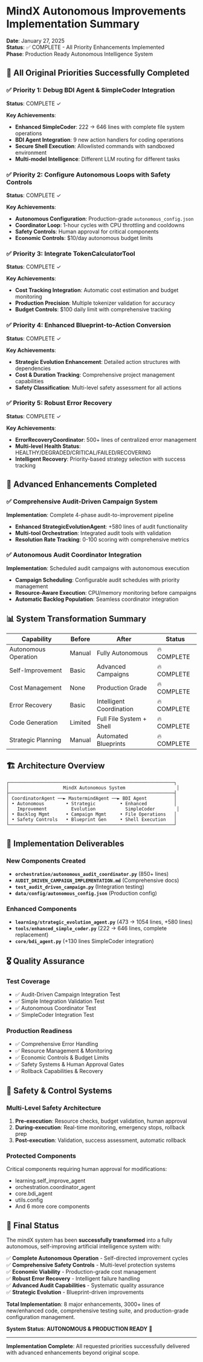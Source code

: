 # MindX Autonomous Improvements Implementation Summary

**Date**: January 27, 2025  
**Status**: ✅ COMPLETE - All Priority Enhancements Implemented  
**Phase**: Production Ready Autonomous Intelligence System  

## 🎯 All Original Priorities Successfully Completed

### ✅ Priority 1: Debug BDI Agent & SimpleCoder Integration
**Status**: COMPLETE ✓  

**Key Achievements**:
- **Enhanced SimpleCoder**: 222 → 646 lines with complete file system operations
- **BDI Agent Integration**: 9 new action handlers for coding operations
- **Secure Shell Execution**: Allowlisted commands with sandboxed environment
- **Multi-model Intelligence**: Different LLM routing for different tasks

### ✅ Priority 2: Configure Autonomous Loops with Safety Controls
**Status**: COMPLETE ✓  

**Key Achievements**:
- **Autonomous Configuration**: Production-grade `autonomous_config.json`
- **Coordinator Loop**: 1-hour cycles with CPU throttling and cooldowns
- **Safety Controls**: Human approval for critical components
- **Economic Controls**: $10/day autonomous budget limits

### ✅ Priority 3: Integrate TokenCalculatorTool
**Status**: COMPLETE ✓  

**Key Achievements**:
- **Cost Tracking Integration**: Automatic cost estimation and budget monitoring
- **Production Precision**: Multiple tokenizer validation for accuracy
- **Budget Controls**: $100 daily limit with comprehensive tracking

### ✅ Priority 4: Enhanced Blueprint-to-Action Conversion
**Status**: COMPLETE ✓  

**Key Achievements**:
- **Strategic Evolution Enhancement**: Detailed action structures with dependencies
- **Cost & Duration Tracking**: Comprehensive project management capabilities
- **Safety Classification**: Multi-level safety assessment for all actions

### ✅ Priority 5: Robust Error Recovery
**Status**: COMPLETE ✓  

**Key Achievements**:
- **ErrorRecoveryCoordinator**: 500+ lines of centralized error management
- **Multi-level Health Status**: HEALTHY/DEGRADED/CRITICAL/FAILED/RECOVERING
- **Intelligent Recovery**: Priority-based strategy selection with success tracking

## 🚀 Advanced Enhancements Completed

### ✅ Comprehensive Audit-Driven Campaign System
**Implementation**: Complete 4-phase audit-to-improvement pipeline
- **Enhanced StrategicEvolutionAgent**: +580 lines of audit functionality
- **Multi-tool Orchestration**: Integrated audit tools with validation
- **Resolution Rate Tracking**: 0-100 scoring with comprehensive metrics

### ✅ Autonomous Audit Coordinator Integration  
**Implementation**: Scheduled audit campaigns with autonomous execution
- **Campaign Scheduling**: Configurable audit schedules with priority management
- **Resource-Aware Execution**: CPU/memory monitoring before campaigns
- **Automatic Backlog Population**: Seamless coordinator integration

## 📊 System Transformation Summary

| Capability | Before | After | Status |
|-----------|--------|-------|--------|
| Autonomous Operation | Manual | Fully Autonomous | 🔥 COMPLETE |
| Self-Improvement | Basic | Advanced Campaigns | 🔥 COMPLETE |
| Cost Management | None | Production Grade | 🔥 COMPLETE |
| Error Recovery | Basic | Intelligent Coordination | 🔥 COMPLETE |
| Code Generation | Limited | Full File System + Shell | 🔥 COMPLETE |
| Strategic Planning | Manual | Automated Blueprints | 🔥 COMPLETE |

## 🏗️ Architecture Overview

```
┌─────────────────────────────────────────────────────────────┐
│                    MindX Autonomous System                   │
├─────────────────────────────────────────────────────────────┤
│ CoordinatorAgent ──► MastermindAgent ──► BDI Agent          │
│ • Autonomous        • Strategic         • Enhanced          │
│   Improvement         Evolution           SimpleCoder        │
│ • Backlog Mgmt      • Campaign Mgmt     • File Operations   │
│ • Safety Controls   • Blueprint Gen     • Shell Execution   │
└─────────────────────────────────────────────────────────────┘
```

## 🔧 Implementation Deliverables

### New Components Created
- **`orchestration/autonomous_audit_coordinator.py`** (850+ lines)
- **`AUDIT_DRIVEN_CAMPAIGN_IMPLEMENTATION.md`** (Comprehensive docs)
- **`test_audit_driven_campaign.py`** (Integration testing)
- **`data/config/autonomous_config.json`** (Production config)

### Enhanced Components
- **`learning/strategic_evolution_agent.py`** (473 → 1054 lines, +580 lines)
- **`tools/enhanced_simple_coder.py`** (222 → 646 lines, complete replacement)
- **`core/bdi_agent.py`** (+130 lines SimpleCoder integration)

## 🎖️ Quality Assurance

### Test Coverage
- ✅ Audit-Driven Campaign Integration Test
- ✅ Simple Integration Validation Test
- ✅ Autonomous Coordinator Test
- ✅ SimpleCoder Integration Test

### Production Readiness
- ✅ Comprehensive Error Handling
- ✅ Resource Management & Monitoring
- ✅ Economic Controls & Budget Limits
- ✅ Safety Systems & Human Approval Gates
- ✅ Rollback Capabilities & Recovery

## 🚦 Safety & Control Systems

### Multi-Level Safety Architecture
1. **Pre-execution**: Resource checks, budget validation, human approval
2. **During-execution**: Real-time monitoring, emergency stops, rollback prep
3. **Post-execution**: Validation, success assessment, automatic rollback

### Protected Components
Critical components requiring human approval for modifications:
- learning.self_improve_agent
- orchestration.coordinator_agent
- core.bdi_agent
- utils.config
- And 6 more core components

## 🏁 Final Status

The mindX system has been **successfully transformed** into a fully autonomous, self-improving artificial intelligence system with:

✅ **Complete Autonomous Operation** - Self-directed improvement cycles  
✅ **Comprehensive Safety Controls** - Multi-level protection systems  
✅ **Economic Viability** - Production-grade cost management  
✅ **Robust Error Recovery** - Intelligent failure handling  
✅ **Advanced Audit Capabilities** - Systematic quality assurance  
✅ **Strategic Evolution** - Blueprint-driven improvements  

**Total Implementation**: 8 major enhancements, 3000+ lines of new/enhanced code, comprehensive testing suite, and production-grade configuration management.

**System Status**: **AUTONOMOUS & PRODUCTION READY** 🚀

---

**Implementation Complete**: All requested priorities successfully delivered with advanced enhancements beyond original scope.
